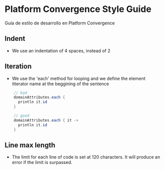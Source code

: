 # Platform Convergence Style Guide
Guía de estilo de desarrollo en Platform Convergence

## Indent

- We use an indentation of 4 spaces, instead of 2

## Iteration

- We use the 'each' method for looping and we define the element itterator name at the beggining of the sentence
```java
    // bad
    domainAttributes.each {
      println it.id
    }

    // good
    domainAttributes.each { it ->
      println it.id
    }
```

## Line max length

 - The limit for each line of code is set at 120 characters. It will produce an error if the limit is surpassed.
